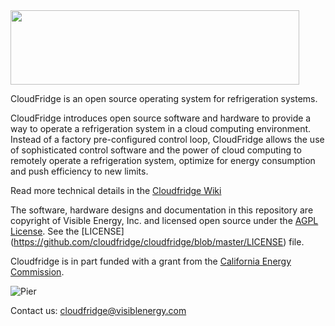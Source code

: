 <img src=http://www.cloudfridge.io/images/cloudfridgeLogo.png height=119 width=462 />
 
CloudFridge is an open source operating system for refrigeration systems.

CloudFridge introduces open source software and hardware to provide a way to operate a refrigeration system 
in a cloud computing environment. Instead of a factory pre-configured control loop, CloudFridge allows the 
use of sophisticated control software and the power of cloud computing to remotely operate a refrigeration system, 
optimize for energy consumption and push efficiency to new limits.

Read more technical details in the [Cloudfridge Wiki](https://github.com/cloudfridge/cloudfridge/wiki/Wiki-Index)

The software, hardware designs and documentation in this repository are copyright of Visible Energy, Inc. and licensed 
open source under the [AGPL License](http://www.gnu.org/licenses/agpl.html). See the [LICENSE]
(https://github.com/cloudfridge/cloudfridge/blob/master/LICENSE) file.

Cloudfridge is in part funded with a grant from the [California Energy Commission](http://www.energy.ca.gov/research/index.html).

![Pier](http://www.gosolarcalifornia.ca.gov/professionals/images/pier_logo.gif)

Contact us: cloudfridge@visiblenergy.com